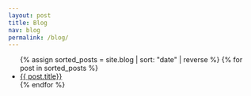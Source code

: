 ```yaml
---
layout: post
title: Blog
nav: blog
permalink: /blog/
---
```


<ul>
  {% assign sorted_posts = site.blog | sort: "date" | reverse %}
  {% for post in sorted_posts %}
    <li>
      <a href="{{ post.url }}">{{ post.title}}</a>
    </li>
  {% endfor %}
</ul>